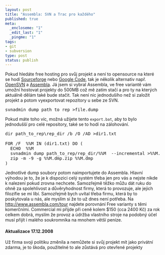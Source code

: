 ```yaml
--- 
layout: post
title: "Assembla: SVN a Trac pro každého"
published: true
meta: 
  _encloseme: "1"
  _edit_last: "1"
  _pingme: "1"
tags: 
- git
- subversion
type: post
status: publish
---
```

Pokud hledáte free hosting pro svůj projekt a není to opensource na které se hodí <a href="http://sourceforge.net/">Sourceforge</a> nebo <a href="http://code.google.com/">Google Code</a>, tak je několik alternativ např. <a href="https://opensvn.csie.org/">OpenSVN</a> a <a href="http://www.assembla.com/">Assembla</a>. Já jsem si vybral Assembla, ve free variantě vám umožní hostovat projekty do 500MB což mě zatím stačí a pro ty na kterých aktuálně dělám také bude stačit. Tak není nic jednodušího než si založit projekt a potom vyexportovat repozitory u sebe ze SVN.
<pre>svnadmin dump path_to_rep &gt;file.dump</pre>
Pokud máte toho víc, možná užijete tento <code>export.bat</code>, aby to bylo jednodušší pro celé repository, také se to hodí na zálohování.
<pre>dir path_to_rep\rep_dir /b /O /AD &gt;dir1.txt

FOR /F  %%M IN (dir1.txt) DO (
  ECHO  %%M
  svnadmin dump path_to_rep/rep_dir/%%M  --incremental &gt;%%M.dmp
  zip -m -9 -g %%M.dmp.zip %%M.dmp
)</pre>
Jednotlivé dump soubory potom naimportujete do Assembla. Hlavní výhodou je to, že je k dispozici celý systém třeba jen pro vás a nejste nikde k nalezení pokud zrovna nechcete. Samozřejmě těžko můžu dát ruku do ohně za spolehlivost a důvěryhodnost firmy, která to provozuje, ale jejich filozifie se mi líbí. Samozřejmě bych uvítal třeba firmu, která by to poskytovala u nás, ale myslím si že to už dnes není potřeba. Na <a title="http://www.assembla.com/tour" href="http://www.assembla.com/tour">http://www.assembla.com/tour</a> najdete porovnání Free varianty s těmi komerčními. Commercial mi přijde při ceně kolem $150 (cca 2400 Kč) za rok celkem dobrá, myslím že provoz a údržba vlastního stroje na podobný účel musí přijít i malého soukromníka na mnohem větší peníze.

<h4>Aktualizace 17.12.2008</h4>
Už firma svoji politiku změnila a nemůžete si svůj projekt mít jako privátní zdarma, je to škoda, použitelné to ale zůstává pro otevřené projekty
